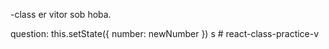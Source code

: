 -class er vitor sob hoba.

question:
this.setState({ number: newNumber })
s
#   r e a c t - c l a s s - p r a c t i c e - v  
 